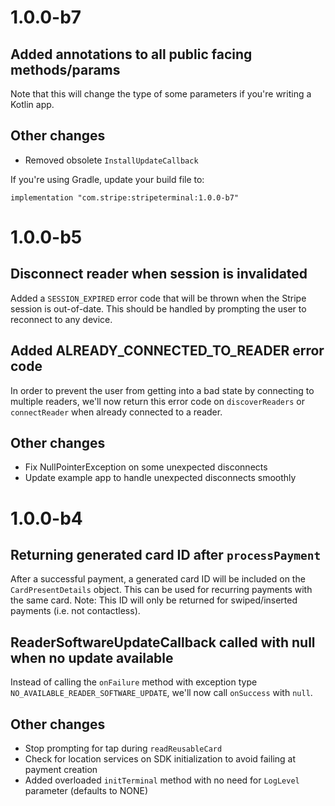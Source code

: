# 1.0.0-b7

## Added annotations to all public facing methods/params
Note that this will change the type of some parameters if you're writing a Kotlin app.

## Other changes
- Removed obsolete `InstallUpdateCallback`

If you're using Gradle, update your build file to:

```
implementation "com.stripe:stripeterminal:1.0.0-b7"
```

# 1.0.0-b5

## Disconnect reader when session is invalidated
Added a `SESSION_EXPIRED` error code that will be thrown when the Stripe session is out-of-date.
This should be handled by prompting the user to reconnect to any device.

## Added ALREADY_CONNECTED_TO_READER error code
In order to prevent the user from getting into a bad state by connecting to multiple readers, we'll
now return this error code on `discoverReaders` or `connectReader` when already connected to a
reader.

## Other changes
- Fix NullPointerException on some unexpected disconnects
- Update example app to handle unexpected disconnects smoothly

# 1.0.0-b4

## Returning generated card ID after `processPayment`
After a successful payment, a generated card ID will be included on the `CardPresentDetails` object.
This can be used for recurring payments with the same card. Note: This ID will only be returned for
swiped/inserted payments (i.e. not contactless).

## ReaderSoftwareUpdateCallback called with null when no update available
Instead of calling the `onFailure` method with exception type `NO_AVAILABLE_READER_SOFTWARE_UPDATE`,
we'll now call `onSuccess` with `null`.

## Other changes

- Stop prompting for tap during `readReusableCard`
- Check for location services on SDK initialization to avoid failing at payment creation
- Added overloaded `initTerminal` method with no need for `LogLevel` parameter (defaults to NONE)

